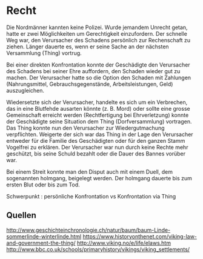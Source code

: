 # Recht
Die Nordmänner kannten keine Polizei. Wurde jemandem Unrecht getan, hatte er zwei Möglichkeiten um Gerechtigkeit einzufordern. Der schnelle Weg war, den Verursacher des Schadens persönlich zur Rechenschaft zu ziehen. Länger dauerte es, wenn er seine Sache an der nächsten Versammlung (Thing) vortrug.

Bei einer direkten Konfrontation konnte der Geschädigte den Verursacher des Schadens bei seiner Ehre auffordern, den Schaden wieder gut zu machen. Der Verursacher hatte so die Option den Schaden mit Zahlungen (Nahrungsmittel, Gebrauchsgegenstände, Arbeitsleistungen, Geld) auszugleichen.

Wiedersetzte sich der Verursacher, handelte es sich um ein Verbrechen, das in eine Blutfehde ausarten könnte (z. B. Mord) oder sollte eine grosse Gemeinschaft erreicht werden (Rechtfertigung bei Ehrverletzung) konnte der Geschädigte seine Situation dem Thing (Dorfversammlung) vortragen. Das Thing konnte nun den Verursacher zur Wiedergutmachung verpflichten. Weigerte der sich war das Thing in der Lage den Verursacher entweder für die Familie des Geschädigten oder für den ganzen Stamm Vogelfrei zu erklären. Der Verursacher war nun durch keine Rechte mehr geschützt, bis seine Schuld bezahlt oder die Dauer des Bannes vorüber war.

Bei einem Streit konnte man den Disput auch mit einem Duell, dem sogenannten holmgang, beigelegt werden. Der holmgang dauerte bis zum ersten Blut oder bis zum Tod.


Schwerpunkt : persönliche Konfrontation vs Konfrontation via Thing


## Quellen
http://www.geschichteinchronologie.ch/natur/baum/baum-Linde-sommerlinde-winterlinde.html
https://www.historyonthenet.com/viking-law-and-government-the-thing/
http://www.viking.no/e/life/elaws.htm  
http://www.bbc.co.uk/schools/primaryhistory/vikings/viking_settlements/
